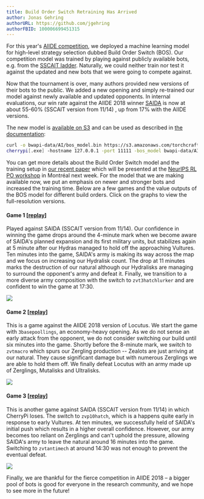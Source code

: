 ```yaml
---
title: Build Order Switch Retraining Has Arrived
author: Jonas Gehring
authorURL: https://github.com/jgehring
authorFBID: 100006699451315
---
```


For this year's [AIIDE competition](https://www.cs.mun.ca/~dchurchill/starcraftaicomp/2018), we deployed a machine learning model for high-level strategy selection dubbed Build Order Switch (BOS).
Our competition model was trained by playing against publicly available bots, e.g. from the [SSCAIT ladder](https://sscaitournament.com/).
Naturally, we could neither train nor test it against the updated and new bots that we were going to compete against.

Now that the tournament is over, many authors provided new versions of their bots to the public.
We added a new opening and simply re-trained our model against newly available and updated opponents.
In internal evaluations, our win rate against the AIIDE 2018 winner [SAIDA](https:/sscaitournament.com/index.php?action=botDetails&bot=SAIDA) is now at about 55-60% (SSCAIT version from 11/14) , up from 17% with the AIIDE versions.

The new model is [available on S3](https://s3.amazonaws.com/torchcraftai/models/1.0/bos_model_20181128.bin) and can be used as described in [the documentation](docs/play-games.html):
```bash
curl -o bwapi-data/AI/bos_model.bin https://s3.amazonaws.com/torchcraftai/models/1.0/bos_model_20181128.bin
cherrypi[.exe] -hostname 127.0.0.1 -port 11111 -bos_model bwapi-data/AI/bos_model.bin -bp_model bwapi-data/AI/bp_model.bin
```

You can get more details about the Build Order Switch model and the training setup in [our recent paper](https://arxiv.org/abs/1811.08568) which will be presented at the [NeurIPS RL PO workshop](https://sites.google.com/site/rlponips2018) in Montréal next week.
For the model that we are making available now, we put an emphasis on newer and stronger bots and increased the training time.
Below are a few games and the value outputs of the BOS model for different build orders.
Click on the graphs to view the full-resolution versions.

#### Game 1 [[replay](https://s3.amazonaws.com/torchcraftai/assets/bos-game1.rep)]

Played against SAIDA (SSCAIT version from 11/14).
Our confidence in winning the game drops around the 4-minute mark when we become aware of SAIDA's planned expansion and its first military units, but stabilizes again at 5 minute after our Hydras managed to hold off the approaching Vultures.
Ten minutes into the game, SAIDA's army is making its way across the map and we focus on increasing our Hydralisk count.
The drop at 11 minutes marks the destruction of our natural although our Hydralisks are managing to surround the opponent's army and defeat it.
Finally, we transition to a more diverse army composition with the switch to `zvt3hatchlurker` and are confident to win the game at 17:30.

<a href="/TorchCraftAI/blog/assets/bos-game1.svg">
<img src="/TorchCraftAI/blog/assets/bos-game1.svg"/>
</a>

#### Game 2 [[replay](https://s3.amazonaws.com/torchcraftai/assets/bos-game2.rep)]

This is a game against the AIIDE 2018 version of Locutus.
We start the game with `3basepoollings`, an economy-heavy opening.
As we do not sense an early attack from the opponent, we do not consider switching our build until six minutes into the game.
Shortly before the 8-minute mark, we switch to `zvtmacro` which spurs our Zergling production -- Zealots are just arriving at our natural.
They cause significant damage but with numerous Zerglings we are able to hold them off.
We finally defeat Locutus with an army made up of Zerglings, Mutalisks and Ultralisks.

<a href="/TorchCraftAI/blog/assets/bos-game2.svg">
<img src="/TorchCraftAI/blog/assets/bos-game2.svg"/>
</a>

#### Game 3 [[replay](https://s3.amazonaws.com/torchcraftai/assets/bos-game3.rep)]

This is another game against SAIDA (SSCAIT version from 11/14) in which CherryPi loses.
The switch to `zvp10hatch`, which is a  happens quite early in response to early Vultures.
At ten minutes, we successfully held of SAIDA's initial push which results in a higher overall confidence.
However, our army becomes too reliant on Zerglings and can't uphold the pressure, allowing SAIDA's army to leave the natural around 16 minutes into the game.
Switching to `zvtantimech` at around 14:30 was not enough to prevent the eventual defeat.

<a href="/TorchCraftAI/blog/assets/bos-game3.svg">
<img src="/TorchCraftAI/blog/assets/bos-game3.svg"/>
</a>

Finally, we are thankful for the fierce competition in AIIDE 2018 – a bigger pool of bots is good for everyone in the research community, and we hope to see more in the future!
